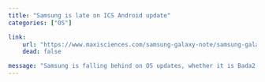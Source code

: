 ```yaml
---
title: "Samsung is late on ICS Android update"
categories: ["OS"]

link:
    url: "https://www.maxisciences.com/samsung-galaxy-note/samsung-galaxy-note-la-mise-a-jour-vers-android-4-0-arrive-peu-a-peu_art24313.html"
    dead: false

message: "Samsung is falling behind on OS updates, whether it is Bada2.0 or Android 4 ICS..."
---
```

